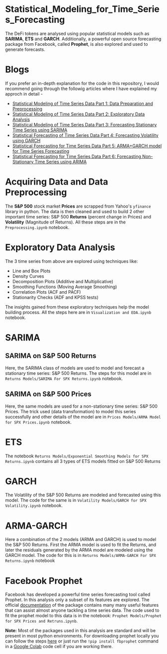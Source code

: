 # Statistical_Modeling_for_Time_Series_Forecasting
The DeFi tokens are analysed using popular statistical models such as **SARIMA**, **ETS** and **GARCH**. Additionally, a powerful open source forecasting package from Facebook, called **Prophet**, is also explored and used to generate forecasts.

# Blogs 
If you prefer an in-depth explanation for the code in this repository, I would recommend going through the followig articles where I have explained my approch in detail - 
- [Statistical Modeling of Time Series Data Part 1: Data Preparation and Preprocessing](https://ivanletteri.it/statistical-modeling-of-time-series-data-part-1-data-preparation-and-preprocessing)
- [Statistical Modeling of Time Series Data Part 2: Exploratory Data Analysis](https://ivanletteri.it/statistical-modeling-of-time-series-data-part-2-exploratory-data-analysis)
- [Statistical Modeling of Time Series Data Part 3: Forecasting Stationary Time Series using SARIMA](https://ivanletteri.it/statistical-modeling-of-time-series-data-part-3-forecasting-stationary-time-series-using-sarima)
- [Statistical Forecasting of Time Series Data Part 4: Forecasting Volatility using GARCH](https://ivanletteri.it/statistical-forecasting-of-time-series-data-part-4-forecasting-volatility-using-garch)
- [Statistical Forecasting for Time Series Data Part 5: ARMA+GARCH model for Time Series Forecasting](https://medium.com/towards-artificial-intelligence/statistical-forecasting-for-time-series-data-part-5-arma-garch-model-for-time-series-forecasting-98beeedcfba8)
- [Statistical Forecasting for Time Series Data Part 6: Forecasting Non-Stationary Time Series using ARIMA](https://medium.com/towards-artificial-intelligence/statistical-forecasting-for-time-series-data-part-6-forecasting-non-stationary-time-series-using-9acc28c39db9)

# Acquiring Data and Data Preprocessing
The **S&amp;P 500** stock market **Prices** are scrapped from Yahoo's `yfinance` library in python. The data is then cleaned and used to build 2 other important time series: S&amp;P 500 **Returns** (percent change in Prices) and **Volatility** (Magnitude of Returns). All these steps are in the `Preprocessing.ipynb` notebook.

# Exploratory Data Analysis
The 3 time series from above are explored using techniques like:
- Line and Box Plots
- Density Curves
- Decomposition Plots (Additive and Multiplicative)
- Smoothing Functions (Moving Average Smoothing)
- Correlation Plots (ACF and PACF)
- Stationarity Checks (ADF and KPSS tests)

The insights gained from these exploratory techniques help the model building process. All the steps here are in `Visualization and EDA.ipynb` notebook.

# SARIMA
## SARIMA on S&amp;P 500 Returns
Here, the SARIMA class of models are used to model and forecast a stationary time series: S&amp;P 500 Returns. The steps for this model are in `Returns Models/SARIMA For SPX Returns.ipynb` notebook.

## SARIMA on S&amp;P 500 Prices
Here, the same models are used for a non-stationary time series: S&amp;P 500 Prices. The trick used (data transformation) to model this series successfully and other details of the model are in `Prices Models/ARMA Model for SPX Prices.ipynb` notebook.

# ETS
The notebook `Returns Models/Exponential Smoothing Models for SPX Returns.ipynb` contains all 3 types of ETS models fitted on S&amp;P 500 Returns

# GARCH
The Volatility of the S&amp;P 500 Returns are modeled and forecasted using this model. The code for the same is in `Volatility Models/GARCH for SPX Volatility.ipynb` notebook.

# ARMA-GARCH
Here a combination of the 2 models (ARMA and GARCH) is used to model the S&amp;P 500 Returns. First the ARMA model is used to fit the Returns, and later the residuals generated by the ARMA model are modeled using the GARCH model. The code for this is in `Returns Models/ARMA-GARCH For SPX Returns.ipynb` notebook

# Facebook Prophet
Facebook has developed a powerful time series forecasting tool called Prophet. In this analysis only a subset of its features are explored. The official [documentation](https://facebook.github.io/prophet/docs/quick_start.html) of the package contains many many useful features that can assist almost anyone tackling a time series data. The code used to fit the prophet model to this data is in the notebook: `Prophet Models/Prophet for SPX Prices and Retruns.ipynb`.

**Note:** Most of the packages used in this analysis are standard and will be present in most python environments. For downloading prophet locally you can follow the steps [here](https://facebook.github.io/prophet/docs/installation.html#python) or just run the `!pip install fbprophet` command in a [Google Colab](https://colab.research.google.com/notebooks/intro.ipynb#recent=true) code cell if you are working there. 
